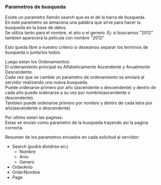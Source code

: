 ### Parametros de busqueda 

Existe un parametro llamdo search que es el de la barra de busqueda.  
En este parametro se almacena una palabra que sirve para hacer la busqueda en la base de datos.  
Se utiliza tanto para el nombre, el año o el genero. Ej: si buscamos "2012" tambien aparecerá la pelicula con nombre "2012"  

Esto queda libre a nuestro criterio si deseamos separar los terminos de busqueda o juntarlos todos.

Luego estan los Ordenamientos:  
El ordenamiento principal es Alfabeticamente Ascendente y Anualmente Descendente.  
Cada vez que se cambie un parametro de ordenamiento se enviará al servidor realizando una nueva busqueda.  
Puede ordenarse primero por año (ascendente o descendente) y dentro de cada año puede ordenarse a su vez por nombre(ascendente o descendente).  
Tambien puede ordenarse primero por nombre y dentro de cada letra por año(ascendente o descendente)  

Por ultimo estan las paginas:  
Estas se envian como parametro de la busqueda trayendo asi la pagina correcta.  

Resumen de los parametros enviados en cada solicitud al servidor:
+ Search (podrá dividirse en:)
	+ Nombre
	+ Anio
	+ Genero
+ OrderAnio
+ OrderNombre
+ Page
